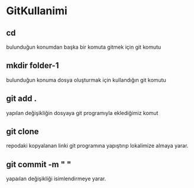 # GitKullanimi
## cd 
bulunduğun konumdan başka bir komuta gitmek için git komutu
## mkdir folder-1
bulunduğun konuma dosya oluşturmak için kullandığın git komutu
## git add .
yapılan değişikliğin dosyaya git programıyla eklediğimiz komut
## git clone 
repodaki kopyalanan linki git programına yapıştırıp lokalimize almaya yarar.
## git commit -m " "
yapaılan değişikliği isimlendirmeye yarar.
